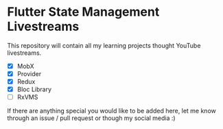 # Flutter State Management Livestreams

This repository will contain all my learning projects thought YouTube livestreams.

- [x] MobX
- [x] Provider
- [x] Redux
- [x] Bloc Library
- [ ] RxVMS

If there are anything special you would like to be added here, let me know through an issue / pull request or though my social media :)
